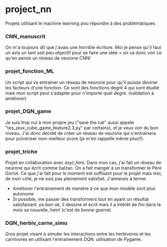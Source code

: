 # project_nn
Projets utilisant le machine learning pou répondre à des problématiques

### CNN_manuscrit
On m'a toujours dit que j'avais une horrible écriture. Moi je pense qu'il faut un avis un tant soit peu objectif pour se faire une idée = on va donc voir ce qu'en pense un réseau de neurone CNN! 

### projet_fonction_ML
Un script qui va entrainer un réseau de neurone pour qu'il puisse deviner les facteurs d'une fonction. Ce sont des fonctions degré 4 qui sont étudié mais mon script peut s'adapter pour n'importe quel degré.
(validation à améliorer)

### projet_DQN_game
Je suis trop nul à mon propre jeu ("save the cat" aussi appelé "tes_jeux_cube_game_feature2.3.py" par certains), et je veux voir du bon niveau. J'ai donc décidé de créer un réseau de neurone qui s'entrainera pour pulvériser mon meilleur score (je m'en rappelle même plus!!).

### projet_triche
Projet en collaboration avec *asyl_himi*. Dans mon cas, j'ai fait un réseau de neurone qui écrit comme balzac. On a fait manger à un transformer le Père Goriot.
Ce que j'ai fait pour le moment est suffisant pour le projet mais moi, de mon côté, je ne suis pas pleinement satisfait.
J'aimerais à terme:
  *  Améliorer l'entrainement de manière à ce que mon modèle sont plus autonome
  *  Si possible, me passer des transformers tout en ayant un résultat satisfaisant.
ps:bon ok, il dessine et écrit mais il a intérêt de fini dans le mois sa nouvelle, hein! (c'est de bonne guerre)

### DQN_herbiv_carne_simu
Gros projet visant à simuler les interactions entre les herbivores et les carnivores en utilisant l'entrainement DQN. utilisation de Pygame.
